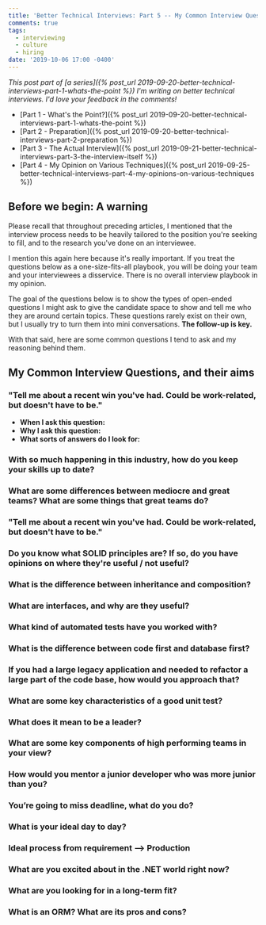 ```yaml
---
title: 'Better Technical Interviews: Part 5 -- My Common Interview Questions'
comments: true
tags:
  - interviewing
  - culture
  - hiring
date: '2019-10-06 17:00 -0400'
---
```


_This post part of [a series]({% post_url 2019-09-20-better-technical-interviews-part-1-whats-the-point %}) I'm writing on better technical interviews. I'd love your feedback in the comments!_

* [Part 1 - What's the Point?]({% post_url 2019-09-20-better-technical-interviews-part-1-whats-the-point %})
* [Part 2 - Preparation]({% post_url 2019-09-20-better-technical-interviews-part-2-preparation %})
* [Part 3 - The Actual Interview]({% post_url 2019-09-21-better-technical-interviews-part-3-the-interview-itself %})
* [Part 4 - My Opinion on Various Techniques]({% post_url 2019-09-25-better-technical-interviews-part-4-my-opinions-on-various-techniques %})

## Before we begin: A warning

Please recall that throughout preceding articles, I mentioned that the interview process needs to be heavily tailored to the position you're seeking to fill, and to the research you've done on an interviewee.

I mention this again here because it's really important. If you treat the questions below as a one-size-fits-all playbook, you will be doing your team and your interviewees a disservice. There is no overall interview playbook in my opinion.

The goal of the questions below is to show the types of open-ended questions I might ask to give the candidate space to show and tell me who they are around certain topics. These questions rarely exist on their own, but I usually try to turn them into mini conversations. **The follow-up is key.**

With that said, here are some common questions I tend to ask and my reasoning behind them. 

## My Common Interview Questions, and their aims

### "Tell me about a recent win you've had. Could be work-related, but doesn't have to be."

* **When I ask this question:**
* **Why I ask this question:**
* **What sorts of answers do I look for:**

### With so much happening in this industry, how do you keep your skills up to date?

### What are some differences between mediocre and great teams? What are some things that great teams do?

### "Tell me about a recent win you've had. Could be work-related, but doesn't have to be."
### Do you know what SOLID principles are? If so, do you have opinions on where they're useful / not useful?
### What is the difference between inheritance and composition? 
### What are interfaces, and why are they useful? 
### What kind of automated tests have you worked with? 
### What is the difference between code first and database first? 
### If you had a large legacy application and needed to refactor a large part of the code base, how would you approach that? 
### What are some key characteristics of a good unit test? 
### What does it mean to be a leader?
### What are some key components of high performing teams in your view? 
### How would you mentor a junior developer who was more junior than you?
### You’re going to miss deadline, what do you do?
### What is your ideal day to day?
### Ideal process from requirement --> Production
### What are you excited about in the .NET world right now?
### What are you looking for in a long-term fit?
### What is an ORM? What are its pros and cons?